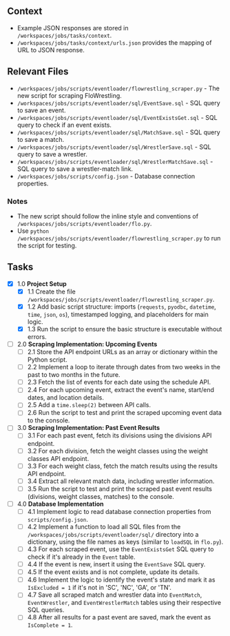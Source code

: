 ## Context

-   Example JSON responses are stored in `/workspaces/jobs/tasks/context`.
-   `/workspaces/jobs/tasks/context/urls.json` provides the mapping of URL to JSON response.

## Relevant Files

-   `/workspaces/jobs/scripts/eventloader/flowrestling_scraper.py` - The new script for scraping FloWrestling.
-   `/workspaces/jobs/scripts/eventloader/sql/EventSave.sql` - SQL query to save an event.
-   `/workspaces/jobs/scripts/eventloader/sql/EventExistsGet.sql` - SQL query to check if an event exists.
-   `/workspaces/jobs/scripts/eventloader/sql/MatchSave.sql` - SQL query to save a match.
-   `/workspaces/jobs/scripts/eventloader/sql/WrestlerSave.sql` - SQL query to save a wrestler.
-   `/workspaces/jobs/scripts/eventloader/sql/WrestlerMatchSave.sql` - SQL query to save a wrestler-match link.
-   `/workspaces/jobs/scripts/config.json` - Database connection properties.

### Notes

-   The new script should follow the inline style and conventions of `/workspaces/jobs/scripts/eventloader/flo.py`.
-   Use `python /workspaces/jobs/scripts/eventloader/flowrestling_scraper.py` to run the script for testing.

## Tasks

-   [x] 1.0 **Project Setup**
    -   [x] 1.1 Create the file `/workspaces/jobs/scripts/eventloader/flowrestling_scraper.py`.
    -   [x] 1.2 Add basic script structure: imports (`requests`, `pyodbc`, `datetime`, `time`, `json`, `os`), timestamped logging, and placeholders for main logic.
    -   [x] 1.3 Run the script to ensure the basic structure is executable without errors.
-   [ ] 2.0 **Scraping Implementation: Upcoming Events**
    -   [ ] 2.1 Store the API endpoint URLs as an array or dictionary within the Python script.
    -   [ ] 2.2 Implement a loop to iterate through dates from two weeks in the past to two months in the future.
    -   [ ] 2.3 Fetch the list of events for each date using the schedule API.
    -   [ ] 2.4 For each upcoming event, extract the event's name, start/end dates, and location details.
    -   [ ] 2.5 Add a `time.sleep(2)` between API calls.
    -   [ ] 2.6 Run the script to test and print the scraped upcoming event data to the console.
-   [ ] 3.0 **Scraping Implementation: Past Event Results**
    -   [ ] 3.1 For each past event, fetch its divisions using the divisions API endpoint.
    -   [ ] 3.2 For each division, fetch the weight classes using the weight classes API endpoint.
    -   [ ] 3.3 For each weight class, fetch the match results using the results API endpoint.
    -   [ ] 3.4 Extract all relevant match data, including wrestler information.
    -   [ ] 3.5 Run the script to test and print the scraped past event results (divisions, weight classes, matches) to the console.
-   [ ] 4.0 **Database Implementation**
    -   [ ] 4.1 Implement logic to read database connection properties from `scripts/config.json`.
    -   [ ] 4.2 Implement a function to load all SQL files from the `/workspaces/jobs/scripts/eventloader/sql/` directory into a dictionary, using the file names as keys (similar to `loadSQL` in `flo.py`).
    -   [ ] 4.3 For each scraped event, use the `EventExistsGet` SQL query to check if it's already in the `Event` table.
    -   [ ] 4.4 If the event is new, insert it using the `EventSave` SQL query.
    -   [ ] 4.5 If the event exists and is not complete, update its details.
    -   [ ] 4.6 Implement the logic to identify the event's state and mark it as `IsExcluded = 1` if it's not in 'SC', 'NC', 'GA', or 'TN'.
    -   [ ] 4.7 Save all scraped match and wrestler data into `EventMatch`, `EventWrestler`, and `EventWrestlerMatch` tables using their respective SQL queries.
    -   [ ] 4.8 After all results for a past event are saved, mark the event as `IsComplete = 1`.